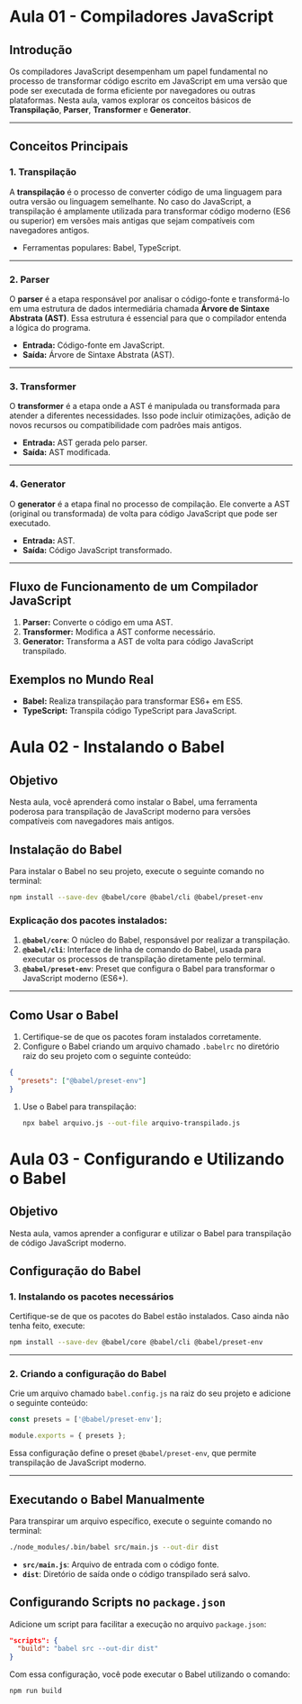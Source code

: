 # Aula 01 - Compiladores JavaScript

## Introdução

Os compiladores JavaScript desempenham um papel fundamental no processo de transformar código escrito em JavaScript em uma versão que pode ser executada de forma eficiente por navegadores ou outras plataformas. Nesta aula, vamos explorar os conceitos básicos de **Transpilação**, **Parser**, **Transformer** e **Generator**.

---

## Conceitos Principais

### **1. Transpilação**

A **transpilação** é o processo de converter código de uma linguagem para outra versão ou linguagem semelhante. No caso do JavaScript, a transpilação é amplamente utilizada para transformar código moderno (ES6 ou superior) em versões mais antigas que sejam compatíveis com navegadores antigos.

- Ferramentas populares: Babel, TypeScript.

---

### **2. Parser**

O **parser** é a etapa responsável por analisar o código-fonte e transformá-lo em uma estrutura de dados intermediária chamada **Árvore de Sintaxe Abstrata (AST)**. Essa estrutura é essencial para que o compilador entenda a lógica do programa.

- **Entrada:** Código-fonte em JavaScript.
- **Saída:** Árvore de Sintaxe Abstrata (AST).

---

### **3. Transformer**

O **transformer** é a etapa onde a AST é manipulada ou transformada para atender a diferentes necessidades. Isso pode incluir otimizações, adição de novos recursos ou compatibilidade com padrões mais antigos.

- **Entrada:** AST gerada pelo parser.
- **Saída:** AST modificada.

---

### **4. Generator**

O **generator** é a etapa final no processo de compilação. Ele converte a AST (original ou transformada) de volta para código JavaScript que pode ser executado.

- **Entrada:** AST.
- **Saída:** Código JavaScript transformado.

---

## Fluxo de Funcionamento de um Compilador JavaScript

1. **Parser:** Converte o código em uma AST.
2. **Transformer:** Modifica a AST conforme necessário.
3. **Generator:** Transforma a AST de volta para código JavaScript transpilado.

## Exemplos no Mundo Real

- **Babel:** Realiza transpilação para transformar ES6+ em ES5.
- **TypeScript:** Transpila código TypeScript para JavaScript.

# Aula 02 - Instalando o Babel

## Objetivo

Nesta aula, você aprenderá como instalar o Babel, uma ferramenta poderosa para transpilação de JavaScript moderno para versões compatíveis com navegadores mais antigos.

## Instalação do Babel

Para instalar o Babel no seu projeto, execute o seguinte comando no terminal:

```bash
npm install --save-dev @babel/core @babel/cli @babel/preset-env

```

### **Explicação dos pacotes instalados**:

1. **`@babel/core`**: O núcleo do Babel, responsável por realizar a transpilação.
2. **`@babel/cli`**: Interface de linha de comando do Babel, usada para executar os processos de transpilação diretamente pelo terminal.
3. **`@babel/preset-env`**: Preset que configura o Babel para transformar o JavaScript moderno (ES6+).

---

## Como Usar o Babel

1. Certifique-se de que os pacotes foram instalados corretamente.
2. Configure o Babel criando um arquivo chamado `.babelrc` no diretório raiz do seu projeto com o seguinte conteúdo:

```json
{
  "presets": ["@babel/preset-env"]
}
```

1. Use o Babel para transpilação:

   ```bash
   npx babel arquivo.js --out-file arquivo-transpilado.js

   ```

# Aula 03 - Configurando e Utilizando o Babel

## Objetivo

Nesta aula, vamos aprender a configurar e utilizar o Babel para transpilação de código JavaScript moderno.

## Configuração do Babel

### 1. Instalando os pacotes necessários

Certifique-se de que os pacotes do Babel estão instalados. Caso ainda não tenha feito, execute:

```bash
npm install --save-dev @babel/core @babel/cli @babel/preset-env

```

---

### 2. Criando a configuração do Babel

Crie um arquivo chamado `babel.config.js` na raiz do seu projeto e adicione o seguinte conteúdo:

```jsx
const presets = ['@babel/preset-env'];

module.exports = { presets };
```

Essa configuração define o preset `@babel/preset-env`, que permite transpilação de JavaScript moderno.

---

## Executando o Babel Manualmente

Para transpirar um arquivo específico, execute o seguinte comando no terminal:

```bash
./node_modules/.bin/babel src/main.js --out-dir dist

```

- **`src/main.js`**: Arquivo de entrada com o código fonte.
- **`dist`**: Diretório de saída onde o código transpilado será salvo.

## Configurando Scripts no `package.json`

Adicione um script para facilitar a execução no arquivo `package.json`:

```json
"scripts": {
  "build": "babel src --out-dir dist"
}

```

Com essa configuração, você pode executar o Babel utilizando o comando:

```bash
npm run build

```
